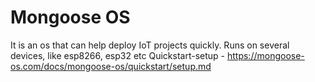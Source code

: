 # Mongoose OS

It is an os that can help deploy IoT projects quickly. Runs on several devices, like esp8266, esp32 etc
Quickstart-setup - https://mongoose-os.com/docs/mongoose-os/quickstart/setup.md
